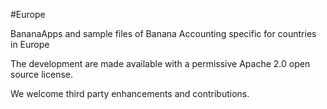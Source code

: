 #Europe

BananaApps and sample files of Banana Accounting specific for countries in Europe

The development are made available with a permissive Apache 2.0 open source license.

We welcome third party enhancements and contributions.

